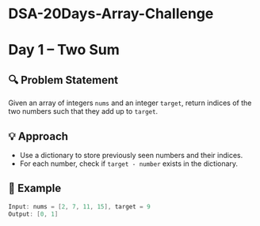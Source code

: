 # DSA-20Days-Array-Challenge
# Day 1 – Two Sum

## 🔍 Problem Statement

Given an array of integers `nums` and an integer `target`, return indices of the two numbers such that they add up to `target`.

## 💡 Approach

- Use a dictionary to store previously seen numbers and their indices.
- For each number, check if `target - number` exists in the dictionary.

## 🧪 Example

```csharp
Input: nums = [2, 7, 11, 15], target = 9  
Output: [0, 1]
